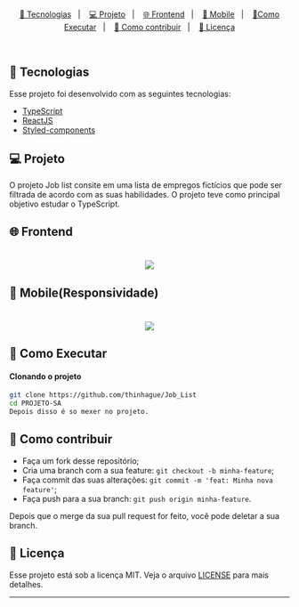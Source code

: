 
<p align="center">
  <a href="#-tecnologias">🚀 Tecnologias</a>&nbsp;&nbsp;&nbsp;|&nbsp;&nbsp;&nbsp;
  <a href="#-projeto">💻 Projeto</a>&nbsp;&nbsp;&nbsp;|&nbsp;&nbsp;&nbsp;
  <a href="#-frontend">🌐 Frontend</a>&nbsp;&nbsp;&nbsp;|&nbsp;&nbsp;&nbsp;
  <a href="#-mobile(Responsividade)">📱 Mobile</a>&nbsp;&nbsp;&nbsp;|&nbsp;&nbsp;&nbsp;
  <a href="#-como-executar">🔖Como Executar</a>&nbsp;&nbsp;&nbsp;|&nbsp;&nbsp;&nbsp;
  <a href="#-como-contribuir">🤔 Como contribuir</a>&nbsp;&nbsp;&nbsp;|&nbsp;&nbsp;&nbsp;
  <a href="#-licença">🧾 Licença</a>
</p>

<br>

## 🚀 Tecnologias

Esse projeto foi desenvolvido com as seguintes tecnologias:

- [TypeScript]()
- [ReactJS]()
- [Styled-components]()

## 💻 Projeto
O projeto Job list consite em uma lista de empregos fictícios que pode ser filtrada
de acordo com as suas habilidades. O projeto teve como principal objetivo estudar o
TypeScript.



## 🌐 Frontend
<h1 align="center">
    <img  src="https://media.giphy.com/media/2wh7fwWnP0n2ic2Ypd/giphy.gif" />
</h1>

## 📱 Mobile(Responsividade)
<h1 align="center">
    <img  src="https://media.giphy.com/media/JQQKPd7d8MyH2vqXCE/giphy.gif" />
</h1>

    
## 🔖 Como Executar

#### Clonando o projeto
```sh
git clone https://github.com/thinhague/Job_List
cd PROJETO-SA
Depois disso é so mexer no projeto.
```


## 🤔 Como contribuir

- Faça um fork desse repositório;
- Cria uma branch com a sua feature: `git checkout -b minha-feature`;
- Faça commit das suas alterações: `git commit -m 'feat: Minha nova feature'`;
- Faça push para a sua branch: `git push origin minha-feature`.

Depois que o merge da sua pull request for feito, você pode deletar a sua branch.


## 🧾 Licença

Esse projeto está sob a licença MIT. Veja o arquivo [LICENSE](LICENSE.md) para mais detalhes.

---


